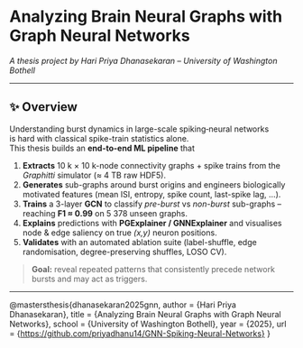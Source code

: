 # Analyzing Brain Neural Graphs with Graph Neural Networks  
*A thesis project by Hari Priya Dhanasekaran – University of Washington Bothell*

---

## ✨ Overview
Understanding burst dynamics in large-scale spiking‐neural networks  
is hard with classical spike-train statistics alone.  
This thesis builds an **end-to-end ML pipeline** that

1. **Extracts** 10 k × 10 k-node connectivity graphs + spike trains from the
   *Graphitti* simulator (≈ 4 TB raw HDF5).
2. **Generates** sub-graphs around burst origins and engineers biologically
   motivated features (mean ISI, entropy, spike count, last-spike lag, …).
3. **Trains** a 3-layer **GCN** to classify *pre-burst* vs *non-burst*
   sub-graphs – reaching **F1 ≈ 0.99** on 5 378 unseen graphs.
4. **Explains** predictions with **PGExplainer / GNNExplainer** and
   visualises node & edge saliency on true *(x,y)* neuron positions.
5. **Validates** with an automated ablation suite
   (label-shuffle, edge randomisation, degree-preserving shuffles, LOSO CV).

> **Goal:** reveal repeated patterns that consistently precede network bursts and may act as triggers.

---
@mastersthesis{dhanasekaran2025gnn,
  author      = {Hari Priya Dhanasekaran},
  title       = {Analyzing Brain Neural Graphs with Graph Neural Networks},
  school      = {University of Washington Bothell},
  year        = {2025},
  url         = {https://github.com/priyadhanu14/GNN-Spiking-Neural-Networks}
}

